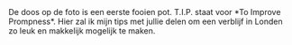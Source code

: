 <div lang="nl">
De doos op de foto is een eerste fooien pot. T.I.P. staat voor *To Improve Prompness*.
Hier zal ik mijn tips met jullie delen om een verblijf in Londen zo leuk en makkelijk mogelijk te maken. 
</div>

